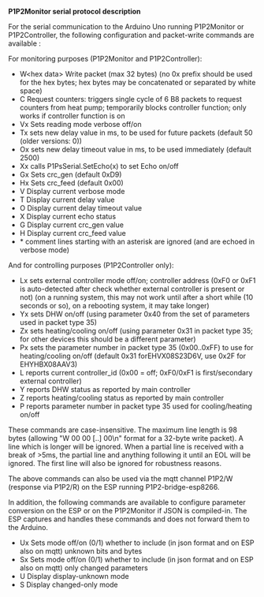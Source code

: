 **P1P2Monitor serial protocol description**

For the serial communication to the Arduino Uno running P1P2Monitor or P1P2Controller, the following configuration and packet-write commands are available :

For monitoring purposes (P1P2Monitor and P1P2Controller):

- W\<hex data\> Write packet (max 32 bytes) (no 0x prefix should be used for the hex bytes; hex bytes may be concatenated or separated by white space)
- C  Request counters: triggers single cycle of 6 B8 packets to request counters from heat pump; temporarily blocks controller function; only works if controller function is on
- Vx Sets reading mode verbose off/on
- Tx sets new delay value in ms, to be used for future packets (default 50 (older versions: 0))
- Ox sets new delay timeout value in ms, to be used immediately (default 2500)
- Xx calls P1PsSerial.SetEcho(x) to set Echo on/off
- Gx Sets crc_gen (default 0xD9)
- Hx Sets crc_feed (default 0x00)
- V  Display current verbose mode
- T  Display current delay value
- O  Display current delay timeout value
- X  Display current echo status
- G  Display current crc_gen value
- H  Display current crc_feed value
- \* comment lines starting with an asterisk are ignored (and are echoed in verbose mode)

And for controlling purposes (P1P2Controller only):
- Lx sets external controller mode off/on; controller address (0xF0 or 0xF1 is auto-detected after check whether external controller is present or not) (on a running system, this may not work until after a short while (10 seconds or so), on a rebooting system, it may take longer)
- Yx sets DHW on/off (using parameter 0x40 from the set of parameters used in packet type 35)
- Zx sets heating/cooling on/off (using parameter 0x31 in packet type 35; for other devices this should be a different parameter)
- Px sets the parameter number in packet type 35 (0x00..0xFF) to use for heating/cooling on/off (default 0x31 forEHVX08S23D6V, use 0x2F for EHYHBX08AAV3)
- L reports current controller_id (0x00 = off; 0xF0/0xF1 is first/secondary external controller)
- Y reports DHW status as reported by main controller
- Z reports heating/cooling status as reported by main controller
- P reports parameter number in packet type 35 used for cooling/heating on/off

These commands are case-insensitive. The maximum line length is 98 bytes (allowing "W 00 00 [..] 00\n" format for a 32-byte write packet). A line which is longer will be ignored. When a partial line is received with a break of >5ms, the partial line and anything following it until an EOL will be ignored. The first line will also be ignored for robustness reasons.

The above commands can also be used via the mqtt channel P1P2/W (response via P1P2/R) on the ESP running P1P2-bridge-esp8266.

In addition, the following commands are available to configure parameter conversion on the ESP or on the P1P2Monitor if JSON is compiled-in.
The ESP captures and handles these commands and does not forward them to the Arduino.

- Ux Sets mode off/on (0/1) whether to include (in json format and on ESP also on mqtt) unknown bits and bytes
- Sx Sets mode off/on (0/1) whether to include (in json format and on ESP also on mqtt) only changed parameters
- U  Display display-unknown mode
- S  Display changed-only mode
